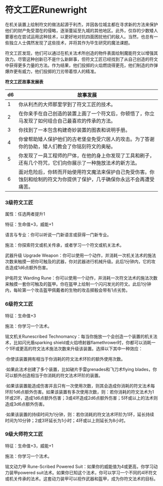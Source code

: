 # 符文工匠Runewright

在机关装置上绘制符文的做法起源于利杰，并因各位城主都在寻求新的方法来保护他们的财产免受潜在的侵略，逐渐蔓延至九城的其他地区。此外，仅存的少数矮人要塞也在尝试运用这种技术，以更好地对抗四面困扰他们的敌人。当然，也总有一些独立人士偶然发现了这些技术，并将其作为毕生研究的魔法课题。

符文工匠发现，他们可以通过在机关法术所创造的物件表面绘制魔能符文以增强其效力。尽管这种创新已不是什么新鲜事，但符文工匠已经找到了从自己创造的符文中获得更多力量的方法。作为结果，他们投掷的火焰燃烧得更亮，他们制造的炸弹爆炸更有威力，他们投掷的刀刃带着惊人的精准。

**符文工匠故事发展表**

<table>
<thead>
<tr class="header">
<th>d6</th>
<th>故事发展</th>
</tr>
</thead>
<tbody>
<tr class="odd">
<td>1</td>
<td>你从利杰的大师那里学到了符文工匠的技术。</td>
</tr>
<tr class="even">
<td>2</td>
<td>在你亲手在自己创造的装置上画了一个符文后，你顿悟了，你立马发现了如何组合自己最喜欢的传承的方法。</td>
</tr>
<tr class="odd">
<td>3</td>
<td>你找到了一本包含构建奇妙装置的图表和说明手册。</td>
</tr>
<tr class="even">
<td>4</td>
<td>你曾帮助矮人保护他们的古老堡垒免受穴居人的攻击。为了答谢你的协助，矮人们教会了你铭刻符文的奥秘。</td>
</tr>
<tr class="odd">
<td>5</td>
<td>你发现了一具工程师的尸体，在他的身上你发现了工具和刷子，还有几个符咒，它们向你展示了一种施放法术的新方法。</td>
</tr>
<tr class="even">
<td>6</td>
<td>面对危险后，你转而开始使用符文魔法来保护自己免受伤害。你蚀刻和绘制的符文为你提供了保护，几乎确保你永远不会再遭受痛苦。</td>
</tr>
</tbody>
</table>

### 3级符文工匠

属性：任选两者提升1

特征：生命值+3，威能+1

语言与专业：你可以听说一门新语言或获得一门新专业。

施法：你探索符文或机关传承，或者学习一个符文或机关法术。

武器升级 Upgrade
Weapon：你可以使用一个动作，并消耗一次机关法术的施法次数来触摸一把你可触及的武器，你对武器进行机械升级。此后1分钟内，它的攻击造成1d6点额外伤害。

护佑符文 Warding
Rune：你可以使用一个动作，并消耗一次符文法术的施法次数来触摸一套你可触及的盔甲。你在盔甲上绘制一个闪闪发光的符文。此后1分钟内，每轮第一个攻击盔甲佩戴者的生物的攻击掷骰会带有1点劣势。

### 6级符文工匠

特征：生命值+3

施法：你学习一个法术。

铭文机关Runescribed
Technomancy：每当你施放一个会创造一个装置的机关法术，比如闪光盾sparking
shield或火焰喷射器flamethrower时，你都可以消耗一个1环或更高的符文法术施法次数来升级该装置。选择以下其中一种效应：

·你使该装置拥有相当于你消耗的符文法术环阶的额外使用次数。

·如果此法术创建了多个装置，比如破片手雷grenades和飞刀术flying
blades，你可以额外创造相当于你消耗的符文法术环阶的装置。

·如果该装置能造成伤害并且只有一次使用次数，则其会造成你消耗的符文法术每环阶1d6点额外伤害。如果该装置有多次使用次数，则：若你消耗的符文法术为1环或2环，造成1d6点额外伤害；3或4环造成2d6点额外伤害；5环或以上的法术则造成3d6点额外伤害。

·如果该装置的持续时间为1分钟，则：若你消耗的符文法术环阶为1环，延长持续时间为10分钟；2或3环延长为1小时；4环或以上则延长为8小时。  

### 9级大师符文工匠

特征：生命值+3，威能+1

施法：你学习一个法术。

铭文动力甲 Rune-Scribed Powered
Suit：如果你的威能值为4或更高，你学习动力装甲powered
suit法术。如果你已知这个法术，你可以学习一个不同的4环符文或机关传承的法术。这套动力装甲可以视作武器和盔甲，成为你符文法术的目标。
